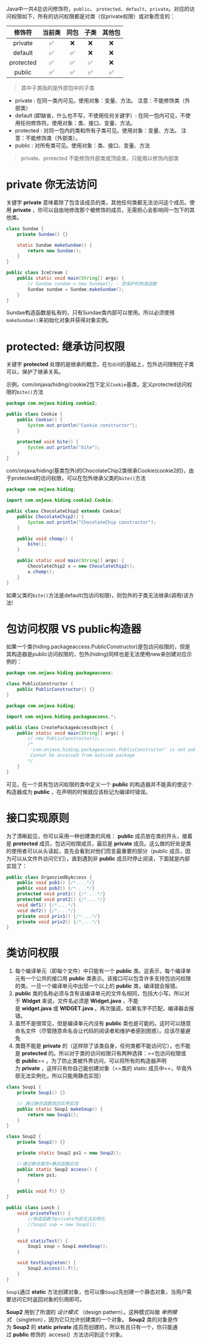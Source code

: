 Java中一共4总访问修饰符，`public`、 `protected`、`default`、`private`。对应的访问权限如下，所有的访问权限都是对类（仅private权限）或对象而言的：

|  修饰符   | 当前类 | 同包 | 子类 | 其他包 |
|:---------:|:------:|:----:|:----:|:------:|
|  private  |   ✅   |  ❌  |  ❌  |   ❌   |
|  default  |   ✅   |  ✅  |  ❌  |   ❌   |
| protected |   ✅   |  ✅  |  ✅  |   ❌   |
|  public   |   ✅   |  ✅  |  ✅  |   ✅   |

> 其中子类指的是外部包中的子类

- private : 在同一类内可见。使用对象：变量、方法。 注意：不能修饰类（外部类）
- default (即缺省，什么也不写，不使用任何关键字）: 在同一包内可见，不使用任何修饰符。使用对象：类、接口、变量、方法。
- protected : 对同一包内的类和所有子类可见。使用对象：变量、方法。 注意：不能修饰类（外部类）。
- public : 对所有类可见。使用对象：类、接口、变量、方法

> private、protected 不能修饰外部类或顶级类，只能用以修饰内部类


# private 你无法访问

关键字 **private** 意味着除了包含该成员的类，其他任何类都无法访问这个成员。使用 **private** ，你可以自由地修改那个被修饰的成员，无需担心会影响同一包下的其他类。

```java
class Sundae {
    private Sundae() {}

    static Sundae makeSundae() {
        return new Sundae();
    }
}

public class IceCream {
    public static void main(String[] args) {
        // Sundae sundae = new Sundae(); - 受保护的构造函数
        Sundae sundae = Sundae.makeSundae();
    }
}
```

Sundae构造函数是私有的，只有Sundae类内部可以使用。所以必须使用`makeSundae()`来初始化对象并获得对象实例。

# protected: 继承访问权限
关键字 **protected** 处理的是继承的概念，在`包访问`的基础上，包外访问限制在子类可以，保护了继承关系。

示例，com/onjava/hiding/cookie2包下定义`Cookie`基类，定义protected访问权限的`bite()`方法

```java
package com.onjava.hiding.cookie2;

public class Cookie {
    public Cookie() {
        System.out.println("Cookie constructor");
    }

    protected void bite() {
        System.out.println("bite");
    }
}
```

com/onjava/hiding(基类包外)的ChocolateChip2类继承Cookie(cookie2的)，由于protected的访问权限，可以在包外继承父类的`bite()`方法

```java
package com.onjava.hiding;

import com.onjava.hiding.cookie2.Cookie;

public class ChocolateChip2 extends Cookie{
    public ChocolateChip2() {
        System.out.println("ChocolateChip constructor");
    }

    public void chomp() {
        bite();
    }

    public static void main(String[] args) {
        ChocolateChip2 x = new ChocolateChip2();
        x.chomp();
    }
}
```

如果父类的`bite()`方法是default(包访问权限)，则包外的子类无法继承(调用)该方法!

# 包访问权限 VS public构造器

如果一个类(hiding.packageaccess.PublicConstructor)是包访问权限的，但是其构造器是public访问权限的，包外(hiding)同样也是无法使用new来创建对应示例的：

```java
package com.onjava.hiding.packageaccess;

class PublicConstructor {
    public PublicConstructor() {}
}
```

```java
package com.onjava.hiding;

import com.onjava.hiding.packageaccess.*;

public class CreatePackageAccessObject {
    public static void main(String[] args) {
        // new PublicConstructor();
        /*
         'com.onjava.hiding.packageaccess.PublicConstructor' is not public in 'com.onjava.hiding.packageaccess'. 
         Cannot be accessed from outside package 
        */
    }
}
```

可见，在一个具有包访问权限的类中定义一个 **public** 的构造器并不能真的使这个构造器成为 **public** ，在声明的时候就应该标记为编译时错误。

# 接口实现原则

为了清晰起见，你可以采用一种创建类的风格： **public** 成员放在类的开头，接着是 **protected** 成员，包访问权限成员，最后是 **private** 成员。这么做的好处是类的使用者可以从头读起，首先会看到对他们而言最重要的部分（public 成员，因为可以从文件外访问它们），直到遇到非 **public** 成员时停止阅读，下面就是内部实现了：

```java
public class OrganziedByAccess {
    public void pub1() {/*....*/}
    public void pub2() {/*....*/}
    protected void prot1() {/*....*/}
    protected void prot2() {/*....*/}
    void def1() {/*....*/}
    void def2() {/*....*/}
    private void priv1() {/*....*/}
    private void priv2() {/*....*/}
}
```

# 类访问权限

1.  每个编译单元（即每个文件）中只能有一个 **public** 类。这表示，每个编译单元有一个公共的接口用 **public** 类表示。该接口可以包含许多支持包访问权限的类。一旦一个编译单元中出现一个以上的 **public** 类，编译就会报错。
2.  **public** 类的名称必须与含有该编译单元的文件名相同，包括大小写。所以对于 **Widget** 来说，文件名必须是 **Widget.java** ，不能是 **widget.java** 或 **WIDGET.java** 。再次强调，如果名字不匹配，编译器会报错。
3.  虽然不是很常见，但是编译单元内没有 **public** 类也是可能的。这时可以随意命名文件（尽管随意命名会让代码的阅读者和维护者感到困惑）。应该尽量避免
4. 类既不能是 **private** 的（这样除了该类自身，任何类都不能访问它），也不能是 **protected** 的。所以对于类的访问权限只有两种选择：==包访问权限或者 **public**== 。为了防止类被外界访问，可以将所有的构造器声明为 **private** ，这样只有你自己能创建对象（==类的 static 成员中==，毕竟外部无法实例化，所以只能用静态实现）

```java
class Soup1 {
    private Soup1() {}

    // 通过静态函数放回实例实现
    public static Soup1 makeSoup() {
        return new Soup1();
    }
}

class Soup2 {
    private Soup2() {}

    private static Soup2 ps1 = new Soup2();

    //通过静态属性+静态函数实现
    public static Soup2 access() {
        return ps1;
    }

    public void f() {}
}

public class Lunch {
    void privateTest() {
        //构造函数为private外部无法实例化
        //Soup1 sup = new Soup1();
    }

    void staticTest() {
        Soup1 soup = Soup1.makeSoup();
    }

    void testSingleton() {
        Soup2.access().f();
    }
}
```

`Soup1`通过 **static** 方法创建对象，也可以像`Soup2`先创建一个静态对象，当用户需要访问它时返回对象的引用即可。

**Soup2** 用到了所谓的 _设计模式_ （design pattern）。这种模式叫做 _单例模式_ （singleton），因为它只允许创建类的一个对象。 **Soup2** 类的对象是作为 **Soup2** 的 **static** **private** 成员而创建的，所以有且只有一个，你只能通过 **public** 修饰的  access()  方法访问到这个对象。

